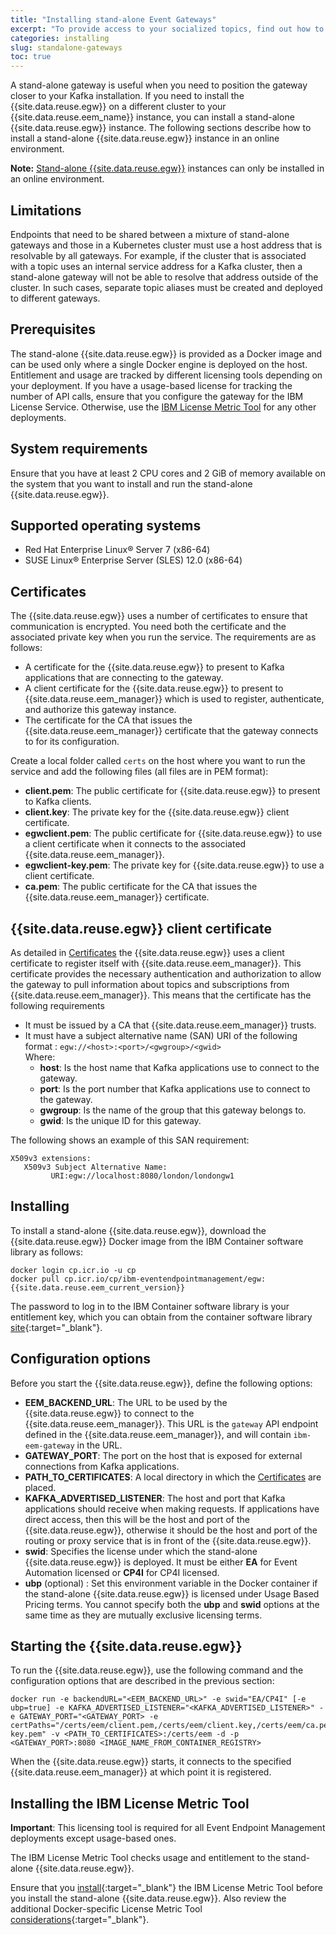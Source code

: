 ```yaml
---
title: "Installing stand-alone Event Gateways"
excerpt: "To provide access to your socialized topics, find out how to install and configure stand-alone Event Gateways outside your cluster, for example, to place it closer to your Kafka deployment."
categories: installing
slug: standalone-gateways
toc: true
---
```


A stand-alone gateway is useful when you need to position the gateway closer to your Kafka installation. If you need to install the {{site.data.reuse.egw}} on a different cluster to your {{site.data.reuse.eem_name}} instance, you can install a stand-alone {{site.data.reuse.egw}} instance. The following sections describe how to install a stand-alone {{site.data.reuse.egw}} instance in an online environment.

**Note:** [Stand-alone {{site.data.reuse.egw}}](../standalone-gateways) instances can only be installed in an online environment.



## Limitations
Endpoints that need to be shared between a mixture of stand-alone gateways and those in a Kubernetes cluster must use a host address that is resolvable by all gateways. For example, if the cluster that is associated with a topic uses an internal service address for a Kafka cluster, then a stand-alone gateway will not be able to resolve that address outside of the cluster. In such cases, separate topic aliases must be created and deployed to different gateways.

## Prerequisites
The stand-alone {{site.data.reuse.egw}} is provided as a Docker image and can be used only where a single Docker engine is deployed on the host. Entitlement and usage are tracked by different licensing tools depending on your deployment. If you have a usage-based license for tracking the number of API calls, ensure that you configure the gateway for the IBM License Service. Otherwise, use the [IBM License Metric Tool](#installing-the-ibm-license-metric-tool) for any other deployments.

## System requirements

Ensure that you have at least 2 CPU cores and 2 GiB of memory available on the system that you want to install and run the stand-alone {{site.data.reuse.egw}}.

## Supported operating systems

- Red Hat Enterprise Linux® Server 7 (x86-64)
- SUSE Linux® Enterprise Server (SLES) 12.0 (x86-64)

## Certificates

The {{site.data.reuse.egw}} uses a number of certificates to ensure that communication is encrypted. You need both the certificate and the associated private key when you run the service. The requirements are as follows:

- A certificate for the {{site.data.reuse.egw}} to present to Kafka applications that are connecting to the gateway.
- A client certificate for the {{site.data.reuse.egw}} to present to {{site.data.reuse.eem_manager}} which is used to register, authenticate, and authorize this gateway instance.
- The certificate for the CA that issues the {{site.data.reuse.eem_manager}} certificate that the gateway connects to for its configuration.

Create a local folder called `certs` on the host where you want to run the service and add the following files (all files are in PEM format):

- **client.pem**: The public certificate for {{site.data.reuse.egw}} to present to Kafka clients.
- **client.key**: The private key for the {{site.data.reuse.egw}} client certificate.
- **egwclient.pem**: The public certificate for {{site.data.reuse.egw}} to use a client certificate when it connects to the associated {{site.data.reuse.eem_manager}}.
- **egwclient-key.pem**: The private key for {{site.data.reuse.egw}} to use a client certificate.
- **ca.pem**: The public certificate for the CA that issues the {{site.data.reuse.eem_manager}} certificate.

## {{site.data.reuse.egw}} client certificate

As detailed in [Certificates](#certificates) the {{site.data.reuse.egw}} uses a client certificate to register itself with {{site.data.reuse.eem_manager}}. This certificate provides the necessary authentication and authorization to allow the gateway to pull information about topics and subscriptions from {{site.data.reuse.eem_manager}}. This means that the certificate has the following requirements

- It must be issued by a CA that {{site.data.reuse.eem_manager}} trusts.
- It must have a subject alternative name (SAN) URI of the following format : `egw://<host>:<port>/<gwgroup>/<gwid>`   
Where:
  - **host**: Is the host name that Kafka applications use to connect to the gateway.
  - **port**: Is the port number that Kafka applications use to connect to the gateway.
  - **gwgroup**: Is the name of the group that this gateway belongs to.
  - **gwid**: Is the unique ID for this gateway.

The following shows an example of this SAN requirement:

```
X509v3 extensions:
   X509v3 Subject Alternative Name: 
         URI:egw://localhost:8080/london/londongw1
```

## Installing

To install a stand-alone {{site.data.reuse.egw}}, download the {{site.data.reuse.egw}} Docker image from the IBM Container software library as follows:

```
docker login cp.icr.io -u cp
docker pull cp.icr.io/cp/ibm-eventendpointmanagement/egw:{{site.data.reuse.eem_current_version}}
```

The password to log in to the IBM Container software library is your entitlement key, which you can obtain from the container software library [site](https://myibm.ibm.com/products-services/containerlibrary){:target="_blank"}.

## Configuration options

Before you start the {{site.data.reuse.egw}}, define the following options:

- **EEM_BACKEND_URL**: The URL to be used by the {{site.data.reuse.egw}} to connect to the {{site.data.reuse.eem_manager}}. This URL is the `gateway` API endpoint defined in the {{site.data.reuse.eem_manager}}, and will contain `ibm-eem-gateway` in the URL.
- **GATEWAY_PORT**: The port on the host that is exposed for external connections from Kafka applications.
- **PATH_TO_CERTIFICATES**: A local directory in which the [Certificates](#certificates) are placed.
- **KAFKA_ADVERTISED_LISTENER**: The host and port that Kafka applications should receive when making requests. If applications have direct access, then this will be the host and port of the {{site.data.reuse.egw}}, otherwise it should be the host and port of the routing or proxy service that is in front of the {{site.data.reuse.egw}}.
- **swid**: Specifies the license under which the stand-alone {{site.data.reuse.egw}} is deployed. It must be either **EA** for Event Automation licensed or **CP4I** for CP4I licensed.
- **ubp** (optional) : Set this environment variable in the Docker container if the stand-alone {{site.data.reuse.egw}} is licensed under Usage Based Pricing terms. You cannot specify both the **ubp** and **swid** options at the same time as they are mutually exclusive licensing terms.

## Starting the {{site.data.reuse.egw}}

To run the {{site.data.reuse.egw}}, use the following command and the configuration options that are described in the previous section:

```
docker run -e backendURL="<EEM_BACKEND_URL>" -e swid="EA/CP4I" [-e ubp=true] -e KAFKA_ADVERTISED_LISTENER="<KAFKA_ADVERTISED_LISTENER>" -e GATEWAY_PORT="<GATEWAY_PORT> -e certPaths="/certs/eem/client.pem,/certs/eem/client.key,/certs/eem/ca.pem,/certs/eem/egwclient.pem,/certs/eem/egwclient-key.pem" -v <PATH_TO_CERTIFICATES>:/certs/eem -d -p <GATEWAY_PORT>:8080 <IMAGE_NAME_FROM_CONTAINER_REGISTRY>
```

When the {{site.data.reuse.egw}} starts, it connects to the specified {{site.data.reuse.eem_manager}} at which point it is registered. 

## Installing the IBM License Metric Tool

**Important**: This licensing tool is required for all Event Endpoint Management deployments except usage-based ones.

The IBM License Metric Tool checks usage and entitlement to the stand-alone {{site.data.reuse.egw}}.

Ensure that you [install](https://www.ibm.com/docs/en/license-metric-tool?topic=tool-installing){:target="_blank"} the IBM License Metric Tool before you install the stand-alone {{site.data.reuse.egw}}. Also review the additional Docker-specific License Metric Tool [considerations](https://www.ibm.com/docs/en/license-metric-tool?topic=configuration-discovering-software-in-docker-containers){:target="_blank"}.

